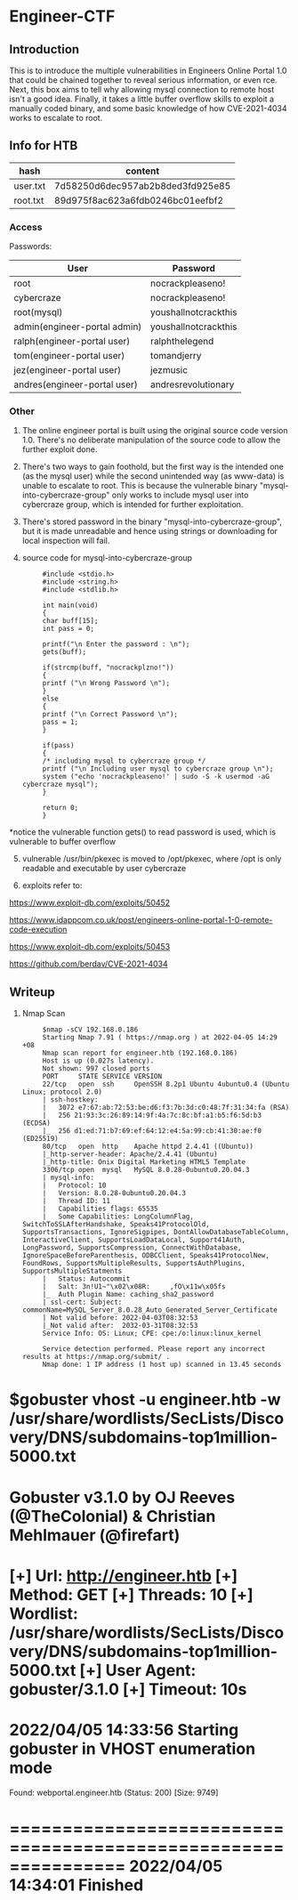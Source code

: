 # Engineer-CTF

## Introduction

This is to introduce the multiple vulnerabilities in Engineers Online Portal 1.0 that could be chained together to reveal serious information, or even rce. Next, this box aims to tell why allowing mysql connection to remote host isn't a good idea. Finally, it takes a little buffer overflow skills to exploit a manually coded binary, and some basic knowledge of how CVE-2021-4034 works to escalate to root.

## Info for HTB

| hash | content |
| ---- | ------- |
| user.txt | 7d58250d6dec957ab2b8ded3fd925e85 |
| root.txt | 89d975f8ac623a6fdb0246bc01eefbf2 |

### Access

Passwords:

| User  | Password                            |
| ----- | ----------------------------------- |
| root | nocrackpleaseno! |
| cybercraze | nocrackpleaseno! |
| root(mysql) | youshallnotcrackthis |
| admin(engineer-portal admin) | youshallnotcrackthis |
| ralph(engineer-portal user) | ralphthelegend |
| tom(engineer-portal user) | tomandjerry |
| jez(engineer-portal user) | jezmusic |
| andres(engineer-portal user) | andresrevolutionary |

### Other

1. The online engineer portal is built using the original source code version 1.0. There's no deliberate manipulation of the source code to allow the further exploit done.
2. There's two ways to gain foothold, but the first way is the intended one (as the mysql user) while the second unintended way (as www-data) is unable to escalate to root. This is because the vulnerable binary "mysql-into-cybercraze-group" only works to include mysql user into cybercraze group, which is intended for further exploitation.
3. There's stored password in the binary "mysql-into-cybercraze-group", but it is made unreadable and hence using strings or downloading for local inspection will fail.
4. source code for mysql-into-cybercraze-group

            #include <stdio.h>
            #include <string.h>
            #include <stdlib.h>

            int main(void)
            {
            char buff[15];
            int pass = 0;

            printf("\n Enter the password : \n");
            gets(buff);

            if(strcmp(buff, "nocrackplzno!"))
            {
            printf ("\n Wrong Password \n");
            }
            else
            {
            printf ("\n Correct Password \n");
            pass = 1;
            }

            if(pass)
            {
            /* including mysql to cybercraze group */
            printf ("\n Including user mysql to cybercraze group \n");
            system ("echo 'nocrackpleaseno!' | sudo -S -k usermod -aG cybercraze mysql");
            }

            return 0;
            }
*notice the vulnerable function gets() to read password is used, which is vulnerable to buffer overflow

5. vulnerable /usr/bin/pkexec is moved to /opt/pkexec, where /opt is only readable and executable by user cybercraze

6. exploits refer to:

https://www.exploit-db.com/exploits/50452

https://www.idappcom.co.uk/post/engineers-online-portal-1-0-remote-code-execution

https://www.exploit-db.com/exploits/50453

https://github.com/berdav/CVE-2021-4034

## Writeup

1. Nmap Scan

            $nmap -sCV 192.168.0.186
            Starting Nmap 7.91 ( https://nmap.org ) at 2022-04-05 14:29 +08
            Nmap scan report for engineer.htb (192.168.0.186)
            Host is up (0.027s latency).
            Not shown: 997 closed ports
            PORT     STATE SERVICE VERSION
            22/tcp   open  ssh     OpenSSH 8.2p1 Ubuntu 4ubuntu0.4 (Ubuntu Linux; protocol 2.0)
            | ssh-hostkey: 
            |   3072 e7:67:ab:72:53:be:d6:f3:7b:3d:c0:48:7f:31:34:fa (RSA)
            |   256 21:93:3c:26:89:14:9f:4a:7c:8c:bf:a1:b5:f6:5d:b3 (ECDSA)
            |_  256 d1:ed:71:b7:69:ef:64:12:e4:5a:99:cb:41:30:ae:f0 (ED25519)
            80/tcp   open  http    Apache httpd 2.4.41 ((Ubuntu))
            |_http-server-header: Apache/2.4.41 (Ubuntu)
            |_http-title: Onix Digital Marketing HTML5 Template
            3306/tcp open  mysql   MySQL 8.0.28-0ubuntu0.20.04.3
            | mysql-info: 
            |   Protocol: 10
            |   Version: 8.0.28-0ubuntu0.20.04.3
            |   Thread ID: 11
            |   Capabilities flags: 65535
            |   Some Capabilities: LongColumnFlag, SwitchToSSLAfterHandshake, Speaks41ProtocolOld, SupportsTransactions, IgnoreSigpipes, DontAllowDatabaseTableColumn, InteractiveClient, SupportsLoadDataLocal, Support41Auth, LongPassword, SupportsCompression, ConnectWithDatabase, IgnoreSpaceBeforeParenthesis, ODBCClient, Speaks41ProtocolNew, FoundRows, SupportsMultipleResults, SupportsAuthPlugins, SupportsMultipleStatments
            |   Status: Autocommit
            |   Salt: 3n!U1~"\x02\x08R:     ,fO\x11w\x05fs
            |_  Auth Plugin Name: caching_sha2_password
            | ssl-cert: Subject: commonName=MySQL_Server_8.0.28_Auto_Generated_Server_Certificate
            | Not valid before: 2022-04-03T08:32:53
            |_Not valid after:  2032-03-31T08:32:53
            Service Info: OS: Linux; CPE: cpe:/o:linux:linux_kernel

            Service detection performed. Please report any incorrect results at https://nmap.org/submit/ .
            Nmap done: 1 IP address (1 host up) scanned in 13.45 seconds

$gobuster vhost -u engineer.htb -w /usr/share/wordlists/SecLists/Discovery/DNS/subdomains-top1million-5000.txt 
===============================================================
Gobuster v3.1.0
by OJ Reeves (@TheColonial) & Christian Mehlmauer (@firefart)
===============================================================
[+] Url:          http://engineer.htb
[+] Method:       GET
[+] Threads:      10
[+] Wordlist:     /usr/share/wordlists/SecLists/Discovery/DNS/subdomains-top1million-5000.txt
[+] User Agent:   gobuster/3.1.0
[+] Timeout:      10s
===============================================================
2022/04/05 14:33:56 Starting gobuster in VHOST enumeration mode
===============================================================
Found: webportal.engineer.htb (Status: 200) [Size: 9749]
                                                        
===============================================================
2022/04/05 14:34:01 Finished
===============================================================
